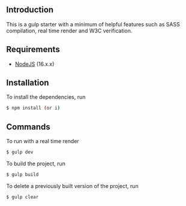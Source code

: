 ## Introduction
This is a gulp starter with a minimum of helpful features such as SASS compilation, real time render and W3C verification.

## Requirements
- [NodeJS]('https://github.com/nodesource/distributions#debinstall') (16.x.x)

## Installation
To install the dependencies, run
```sh
$ npm install (or i)
```

## Commands
To run with a real time render
```sh
$ gulp dev
```
To build the project, run
```sh
$ gulp build
```
To delete a previously built version of the project, run
```sh
$ gulp clear
```
